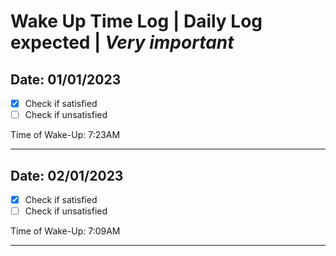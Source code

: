 # Wake Up Time Log **|** Daily Log expected **|** ***Very important***

## Date: 01/01/2023
 - [x] Check if satisfied
 - [ ] Check if unsatisfied
 
Time of Wake-Up: 7:23AM 
<hr>

## Date: 02/01/2023
 - [x] Check if satisfied
 - [ ] Check if unsatisfied
 
Time of Wake-Up: 7:09AM 
<hr>
